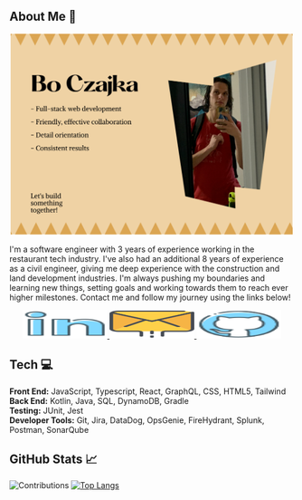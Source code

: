## About Me 👋

<p align="center" width="100%">
    <img src="./READMEimages/personalityCard.svg" width=500> 
    <p align="left" width="65%">
        I'm a software engineer with 3 years of experience working in the restaurant tech industry.  I've also had an additional 8 years of experience as a civil engineer, giving me deep experience with the construction and land development industries.
        I'm always pushing my boundaries and learning new things, setting goals and working towards them to reach ever higher milestones.
        Contact me and follow my journey using the links below!
    </p>
</p>

<p align="center" width="100%">
    <a href="https://www.linkedin.com/in/robert-czajka2">
          <img src="./READMEimages/linkedin_logo_icon.svg" alt="LinkedIn" width=150 height=50 > 
    </a>
    <a href=mailto:"robchike9290@gmail.com">
      <img src="./READMEimages/communication_email_letter_mail_message_icon.svg" alt="Gmail" width="150" height="50" />
    </a>
    <a href="https://github.com/robchike9290?tab=followers">
      <img src="./READMEimages/github_logo_icon.svg" alt="Follow Me on GitHub" width="150" height="50" />
    </a>
</p>

## Tech 💻

**Front End:** JavaScript, Typescript, React, GraphQL, CSS, HTML5, Tailwind <br />
**Back End:** Kotlin, Java, SQL, DynamoDB, Gradle <br />
**Testing:** JUnit, Jest <br />
**Developer Tools:** Git, Jira, DataDog, OpsGenie, FireHydrant, Splunk, Postman, SonarQube

## GitHub Stats 📈

![Contributions](https://github-readme-stats.vercel.app/api?username=Robchike9290&show_icons=true&theme=dracula&rank_icon=github)
[![Top Langs](https://github-readme-stats.vercel.app/api/top-langs/?username=Robchike9290&theme=dracula)](https://github.com/Robchike9290/github-readme-stats)